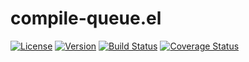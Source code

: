 # compile-queue.el
[![License](https://img.shields.io/badge/license-GPL_3-green.svg)](https://www.gnu.org/licenses/gpl-3.0.txt)
[![Version](https://img.shields.io/github/v/tag/tyler-dodge/compile-queue)](https://github.com/tyler-dodge/compile-queue/releases)
[![Build Status](https://travis-ci.org/tyler-dodge/compile-queue.svg?branch=master)](https://travis-ci.org/github/tyler-dodge/compile-queue)
[![Coverage Status](https://coveralls.io/repos/github/tyler-dodge/compile-queue/badge.svg?branch=master)](https://coveralls.io/github/tyler-dodge/compile-queue)

